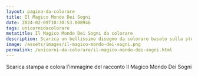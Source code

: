 ```yaml
---
layout: pagina-da-colorare
title: Il Magico Mondo Dei Sogni
date: 2024-02-09T18:30:53.008946
tags: unicornidacolorare
metatitle: Il Magico Mondo Dei Sogni da colorare
description: Scarica un bellissimo disegno da colorare basato sulla storia Il Magico Mondo Dei Sogni
image: /assets/images/il-magico-mondo-dei-sogni.png
permalink: /unicorni-da-colorare/il-magico-mondo-dei-sogni.html
---
```

Scarica stampa e colora l'immagine del racconto Il Magico Mondo Dei Sogni
